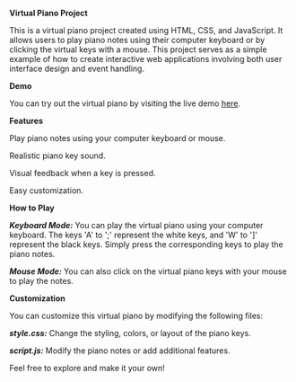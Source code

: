 **Virtual Piano Project**

This is a virtual piano project created using HTML, CSS, and JavaScript. It allows users to play piano notes using their computer keyboard or by clicking the virtual keys with a mouse. This project serves as a simple example of how to create interactive web applications involving both user interface design and event handling.

**Demo**

You can try out the virtual piano by visiting the live demo [here](https://darshana88.github.io/Virtual-Piano/).

**Features**

Play piano notes using your computer keyboard or mouse. 

Realistic piano key sound.

Visual feedback when a key is pressed.

Easy customization.


**How to Play**

**_Keyboard Mode:_** You can play the virtual piano using your computer keyboard. The keys 'A' to ';' represent the white keys, and 'W' to ']' represent the black keys. Simply press the corresponding keys to play the piano notes.


**_Mouse Mode:_** You can also click on the virtual piano keys with your mouse to play the notes.

**Customization**

You can customize this virtual piano by modifying the following files:

**_style.css:_** Change the styling, colors, or layout of the piano keys.

**_script.js:_** Modify the piano notes or add additional features.

Feel free to explore and make it your own!
